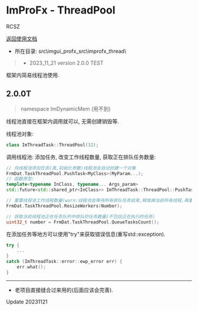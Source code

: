 # ImProFx - ThreadPool
RCSZ

[返回使用文档](improfx_usage.md)
- 所在目录: src\imgui_profx_src\improfx_thread\

>- 2023_11_21 version 2.0.0 TEST

框架内简易线程池使用.

## 2.0.0T
> namespace ImDynamicMem (用不到)

线程池直接在框架内调用就可以, 无需创建销毁等.

线程池对象:
```cpp
class ImThreadTask::ThreadPool(32);
```

调用线程池: 添加任务, 改变工作线程数量, 获取正在排队任务数量:
```cpp
// 向线程池添加任务(类,初始化参数)线程池会自动创建一个对象
FrmDat.TaskThreadPool.PushTask<MyClass>(MyParam...);
// 函数原型:
template<typename InClass, typename... Args_param>
std::future<std::shared_ptr<InClass>> ImThreadTask::ThreadPool::PushTask(Args_param... Args);

// 重置线程池工作线程数量(warn:线程池会等待所有排队任务结束,释放掉当前所有线程,再重新创建指定数量线程)
FrmDat.TaskThreadPool.ResizeWorkers(Number);

// 获取当前线程池正在任务队列中排队的任务数量(不包括正在执行的任务)
uint32_t number = FrmDat.TaskThreadPool.QueueTasksCount();
```

在添加任务等地方可以使用"try"来获取错误信息(重写std::exception).
```cpp
try {
    ...
}
catch (ImThreadTask::error::ewp_error err) {
    err.what();
}
```

---

- 老项目直接缝合过来用的(后面应该会完善).

Update 20231121
